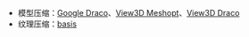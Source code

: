 - 模型压缩：[Google Draco](https://google.github.io/draco/)、[View3D Meshopt](https://naver.github.io/egjs-view3d/docs/tutorials/Compression/Meshopt)、[View3D Draco](https://naver.github.io/egjs-view3d/docs/tutorials/Compression/Draco)
- 纹理压缩：[basis](https://github.com/BinomialLLC/basis_universal)